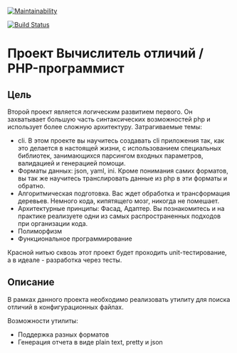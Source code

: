 [![Maintainability](https://api.codeclimate.com/v1/badges/ec7bc061069b6b5f6298/maintainability)](https://codeclimate.com/github/Prionyx/project-lvl2-s197/maintainability)

[![Build Status](https://travis-ci.org/Prionyx/project-lvl2-s197.svg?branch=master)](https://travis-ci.org/Prionyx/project-lvl2-s197)

# Проект Вычислитель отличий / PHP-программист

## Цель

Второй проект является логическим развитием первого. Он захватывает большую часть синтаксических возможностей php и использует более сложную архитектуру. Затрагиваемые темы:

* cli. В этом проекте вы научитесь создавать cli приложения так, как это делается в настоящей жизни, с использованием специальных библиотек, занимающихся парсингом входных параметров, валидацией и генерацией помощи.
* Форматы данных: json, yaml, ini. Кроме понимания самих форматов, вы так же научитесь транслировать данные из php в эти форматы и обратно.
* Алгоритмическая подготовка. Вас ждет обработка и трансформация деревьев. Немного кода, кипятящего мозг, никогда не помешает.
* Архитектурные принципы: Фасад, Адаптер. Вы познакомитесь и на практике реализуете одни из самых распространенных подходов при организации кода.
* Полиморфизм
* Функциональное программирование

Красной нитью сквозь этот проект будет проходить unit-тестирование, а в идеале - разработка через тесты.

## Описание

В рамках данного проекта необходимо реализовать утилиту для поиска отличий в конфигурационных файлах.

Возможности утилиты:

* Поддержка разных форматов
* Генерация отчета в виде plain text, pretty и json
